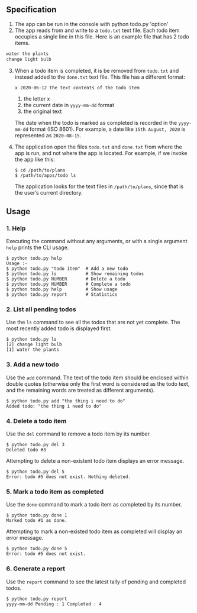 ## Specification

1. The app can be run in the console with python todo.py 'option'
3. The app reads from and write to a `todo.txt` text file. Each todo item occupies a single line in this file. Here is an example file that has 2 todo items.

```txt
water the plants
change light bulb
```

3.  When a todo item is completed, it is be removed from `todo.txt` and instead added to the `done.txt` text file. This file has a different format:

    ```txt
    x 2020-06-12 the text contents of the todo item
    ```

    1. the letter x
    2. the current date in `yyyy-mm-dd` format
    3. the original text

    The date when the todo is marked as completed is recorded in the `yyyy-mm-dd` format (ISO 8601). For example, a date like `15th August, 2020` is represented as `2020-08-15`.

4.  The application open the files `todo.txt` and `done.txt` from where the app is run, and not where the app is located. For example, if we invoke the app like this:

    ```
    $ cd /path/to/plans
    $ /path/to/apps/todo ls
    ```

    The application looks for the text files in `/path/to/plans`, since that is the user’s current directory.

## Usage

### 1. Help

Executing the command without any arguments, or with a single argument `help` prints the CLI usage.

```
$ python todo.py help
Usage :-
$ python todo.py "todo item"  # Add a new todo
$ python todo.py ls           # Show remaining todos
$ python todo.py NUMBER       # Delete a todo
$ python todo.py NUMBER       # Complete a todo
$ python todo.py help         # Show usage
$ python todo.py report       # Statistics
```

### 2. List all pending todos

Use the `ls` command to see all the todos that are not yet complete. The most recently added todo is displayed first.

```
$ python todo.py ls
[2] change light bulb
[1] water the plants
```

### 3. Add a new todo

Use the `add` command. The text of the todo item should be enclosed within double quotes (otherwise only the first word is considered as the todo text, and the remaining words are treated as different arguments).

```
$ python todo.py add "the thing i need to do"
Added todo: "the thing i need to do"
```

### 4. Delete a todo item

Use the `del` command to remove a todo item by its number.

```
$ python todo.py del 3
Deleted todo #3
```

Attempting to delete a non-existent todo item displays an error message.

```
$ python todo.py del 5
Error: todo #5 does not exist. Nothing deleted.
```

### 5. Mark a todo item as completed

Use the `done` command to mark a todo item as completed by its number.

```
$ python todo.py done 1
Marked todo #1 as done.
```

Attempting to mark a non-existed todo item as completed will display an error message.

```
$ python todo.py done 5
Error: todo #5 does not exist.
```

### 6. Generate a report

Use the `report` command to see the latest tally of pending and completed todos.

```
$ python todo.py report
yyyy-mm-dd Pending : 1 Completed : 4
```
